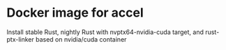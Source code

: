 Docker image for accel
========================

Install stable Rust, nightly Rust with nvptx64-nvidia-cuda target, and rust-ptx-linker based on nvidia/cuda container

